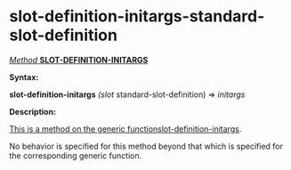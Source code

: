 slot-definition-initargs-standard-slot-definition
=================================================

[*Method* **SLOT-DEFINITION-INITARGS**]()

**Syntax:**

**slot-definition-initargs** *(slot* standard-slot-definition) => *initargs*

**Description:**

[This is a method on the generic function]()[slot-definition-initargs](slot-definition-initargs.md).

No behavior is specified for this method beyond that which is specified for the corresponding generic function.
